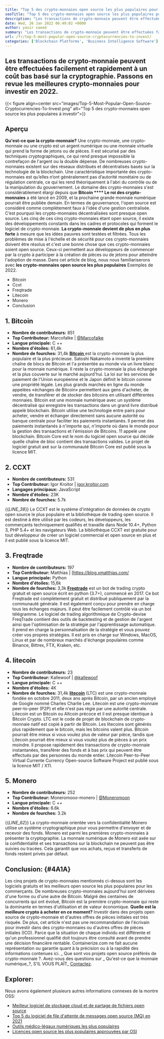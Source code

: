 ```yaml
---
title: "Top 5 des crypto-monnaies open source les plus populaires pour investir 2022" 
seoTitle: "Top 5 des crypto-monnaies open source les plus populaires pour investir 2022" 
description: "Les transactions de crypto-monnaie peuvent être effectuées facilement et rapidement à un coût bas basé sur la cryptographie. Passons en revue les meilleures crypto-monnaies pour investir en 2022." 
date: Wed, 26 Jan 2022 06:49:02 +0000
author: yasir saeed
summary: "Les transactions de crypto-monnaie peuvent être effectuées facilement et rapidement à un coût bas basé sur la cryptographie. Passons en revue les meilleures crypto-monnaies pour investir en 2022." 
url: /fr/top-5-most-popular-open-source-cryptocurrencies-to-invest/
categories: ['Blockchain Platforms', 'Business Intelligence Software']
---
```


## Les transactions de crypto-monnaie peuvent être effectuées facilement et rapidement à un coût bas basé sur la cryptographie. Passons en revue les meilleures crypto-monnaies pour investir en 2022.

{{< figure align=center src="images/Top-5-Most-Popular-Open-Source-Cryptocurrencies-To-Invest.png" alt="Top 5 des crypto-monnaies open source les plus populaires à investir">}}


## **Aperçu**
**Qu'est-ce que la crypto-monnaie?**  Une crypto-monnaie, une crypto-monnaie ou une crypto est un argent numérique ou une monnaie virtuelle qui prend la forme de jetons ou de pièces. Il est sécurisé par des techniques cryptographiques, ce qui rend presque impossible la contrefaçon de l'argent ou la double dépense. De nombreuses crypto-monnaies existent sur des réseaux distribués et décentralisés basés sur la technologie de la blockchain. Une caractéristique importante des crypto-monnaies est qu’elles n’ont généralement pas d’autorité monétaire ou de régulation centrale, ce qui les rend théoriquement à l'abri du contrôle ou de la manipulation du gouvernement.
Le domaine des crypto-monnaies s'est considérablement élargi depuis que **Bitcoin  ****  Le roi des crypto-monnaies**  a été lancé en 2009, et la prochaine grande monnaie numérique pourrait être publiée demain. En termes de gouvernance, l'open source est considéré comme complètement faux à l'idée d'une gestion centralisée. C’est pourquoi les crypto-monnaies décentralisées sont presque open source.
Les cinq de ces cinq crypto-monnaies étant open source, il existe des développements constants dans les cadres et protocoles qui forment le logiciel de crypto-monnaie. **La crypto-monnaie devient de plus en plus forte**  à mesure que les idées pauvres sont testées et filtrées. Tous les problèmes de mise à l'échelle et de sécurité pour ces crypto-monnaies doivent être résolus et c'est une bonne chose que ces crypto-monnaies soient open source. Ceux-ci permettent aux développeurs de commencer par la crypto à participer à la création de pièces ou de jetons pour atteindre l'adoption de masse.
Dans cet article de blog, nous nous familiariserons avec **les crypto-monnaies open source les plus populaires**  Exemples de 2022.
  * Bitcoin
  * Ccxt
  * Freqtrade
  * Litecoin
  * Monero
  * Conclusion

## 1. Bitcoin
  * **Nombre de contributeurs:**  851
  * **Top Contributeur:**  Marcofalke | [@Marcofalke][1]
  * **Langue principale:**  C ++
  * **Nombre d'étoiles:**  61,4k
  * **Nombre de fourches:**  31,4k
[**Bitcoin** ][2] est la crypto-monnaie la plus populaire et la plus précieuse. Satoshi Nakamoto a inventé la première chaîne de blocs de Bitcoin et l'a présentée au monde via un livre blanc pour la monnaie numérique. Il reste la crypto-monnaie la plus échangée et la plus couverte sur le marché aujourd'hui. La loi sur les services de paiement de l'Union européenne et le Japon définit le bitcoin comme une propriété légale. Les plus grands marchés en ligne du monde appelées «échanges de Bitcoin» permettent aux gens d'acheter, de vendre, de transférer et de stocker des bitcoins en utilisant différentes monnaies.
Bitcoin est une monnaie numérique avec un système décentralisé qui enregistre les transactions dans un grand livre distribué appelé blockchain. Bitcoin utilise une technologie entre pairs pour acheter, vendre et échanger directement sans aucune autorité ou banque centrale pour faciliter les paiements instantanés. Il permet des paiements instantanés à n'importe qui, n'importe où dans le monde pour la gestion des transactions et l'émission de Bitcoins.
11 appelé une blockchain. Bitcoin Core est le nom du logiciel open source qui décide quelle chaîne de bloc contient des transactions valides. Le projet de logiciel gratuit axé sur la communauté Bitcoin Core est publié sous la licence MIT.

## 2. CCXT
  * **Nombre de contributeurs:**  531
  * **Top Contributeur:**  Igor Kroitor | [igor.kroitor.com][3]
  * **Langages principaux:**  JavaScript
  * **Nombre d'étoiles:**  23K
  * **Nombre de fourches:**  5.7k

{{_LINE_38_}}
Le CCXT est le système d'intégration de données de crypto open source le plus populaire et la bibliothèque de trading open source. Il est destiné à être utilisé par les codeurs, les développeurs, les commerçants techniquement qualifiés et travaille dans Node 10.4+, Python 3, PHP 5.4+ et les navigateurs Web. La bibliothèque CCXT est gratuite pour tout développeur de créer un logiciel commercial et open source en plus et il est publié sous la licence MIT.

## 3. Freqtrade
  * **Nombre de contributeurs:**  197
  * **Top Contributeur:**  Matthias | [https://blog.xmatthias.com/
  * **Langue principale:**  Python
  * **Nombre d'étoiles:**  15,6k
  * **Nombre de fourches:**  3,3k
**[Freqtrade][6]**  est un bot de trading crypto gratuit et open source écrit en python (3.7+), commencé en 2017. Ce bot Freqtrade est complètement gratuit et distribué publiquement par la communauté générale. Il est également conçu pour prendre en charge tous les échanges majeurs. Il peut être facilement contrôlé via un bot télégramme.
Le logiciel de trading algorithmique de Crypto-devise FreqTrade contient des outils de backtesting et de gestion de l'argent ainsi que l'optimisation de la stratégie par l'apprentissage automatique. Il prend en charge la personnalisation de la stratégie et vous pouvez créer vos propres stratégies. Il est pris en charge sur Windows, MacOS, Linux et par de nombreux marchés d'échange populaires comme Binance, Bittrex, FTX, Kraken, etc.

## 4. litecoin
  * **Nombre de contributeurs:**  23
  * **Top Contributeur:**  Kallewoof | [@kallewoof][7]
  * **Langue principale:**  C ++
  * **Nombre d'étoiles:**  4K
  * **Nombre de fourches:**  31,4k
**[litecoin][8]**  (LTC) est une crypto-monnaie fondée en octobre 2011, deux ans après Bitcoin, par un ancien employé de Google nommé Charles Charlie Lee. Litecoin est une crypto-monnaie peer-to-peer (P2P) et elle n'est pas régie par une autorité centrale. Litecoin est un Bitcoin ou Altcoin précoce et il est presque identique à Bitcoin Crypto. LTC est le code de projet de blockchain de crypto-monnaie natif est copié à partir de Bitcoin.
Les litecoins sont générés plus rapidement que le bitcoin, mais les bitcoins valent plus. Bitcoin pourrait être mieux si vous voulez plus de valeur par pièce, tandis que Litecoin pourrait être mieux si vous voulez plus de pièces à un prix moindre. Il propose rapidement des transactions de crypto-monnaie instantanées, transférer des fonds et à bas prix qui peuvent être effectués par des personnes du monde entier. Litecoin Peer-to-Peer Virtual Currente Currency Open-source Software Project est publié sous la licence MIT / X11.

## 5. Monero
  * **Nombre de contributeurs:**  252
  * **Top Contributeur:**  Moneromooo-monero | [@Moneromoon][9]
  * **Langue principale:**  C ++
  * **Nombre d'étoiles:**  6.6k
  * **Nombre de fourches:**  3.2k

{{_LINE_62_}}
La crypto-monnaie orientée vers la confidentialité Monero utilise un système cryptographique pour vous permettre d'envoyer et de recevoir des fonds. Monero est parmi les premières crypto-monnaies à présenter la cryptographie. La monnaie numérique de Monero est axée sur la confidentialité et ses transactions sur la blockchain ne peuvent pas être suivies ou tracées. Cela garantit que vos achats, reçus et transferts de fonds restent privés par défaut.

## **Conclusion:** {#4A1A}
Les cinq projets de crypto-monnaies mentionnés ci-dessus sont les logiciels gratuits et les meilleurs open source les plus populaires pour les commerçants. De nombreuses crypto-monnaies aujourd'hui sont dérivées d'une forme ou d'une autre de Bitcoin. Malgré des centaines de concurrents qui ont évolué, Bitcoin est la première crypto-monnaie qui reste la dominante en termes d'utilisation et de valeur économique.
**Quelle est la meilleure crypto à acheter en ce moment?**  Investir dans des projets open source de crypto-monnaie et d'autres offres de pièces initiales est très risquée. De plus, cet article n'est pas une recommandation de l'écrivain pour investir dans des crypto-monnaies ou d'autres offres de pièces initiales (ICO). Parce que la situation de chaque individu est différente et qu'un professionnel qualifié doit toujours être consulté avant de prendre une décision financière rentable. Containerize.com ne fait aucune représentation ou garantie quant à la précision ou à la rapidité des informations contenues ici.
_ Que sont vos projets open source préférés de crypto-monnaie ?. Avez-vous des questions sur _ Qu'est-ce que la monnaie numérique_?, S'IL VOUS PLAÎT_ [Contactez][11].

## Explorer:
Nous avons également plusieurs autres informations connexes de la montre OSS:
  * [Meilleur logiciel de stockage cloud et de partage de fichiers open source][12]
  * [Top 5 du logiciel de file d'attente de messages open source (MQ) en 2021][13]
  * [Outils médico-légaux numériques les plus populaires][14]
  * [Licences open source les plus populaires approuvées par OSI][15]

  
[1]: https://twitter.com/spyced?lang=en
[2]: https://github.com/bitcoin/bitcoin
[3]: http://igor.kroitor.com/
[4]: https://github.com/ccxt/ccxt
[5]: https://twitter.com/liggitt?lang=en
[6]: https://github.com/freqtrade/freqtrade
[7]: https://twitter.com/brian_coca?lang=en
[8]: https://github.com/litecoin-project/litecoin
[9]: https://twitter.com/timograham?lang=en
[10]: https://github.com/monero-project/monero
[11]: mailto:yasir.saeed@aspose.com
[12]: https://products.containerize.com/backup-and-sync/
[13]: https://blog.containerize.com/message-queue-software/top-5-open-source-message-queue-software-in-2021/
[14]: https://blog.containerize.com/digital-forensic-tools/top-5-open-source-digital-forensic-tools-in-2021/
[15]: https://blog.containerize.com/licenses-standards/top-5-most-popular-osi-approved-open-source-licenses-of-2021/
